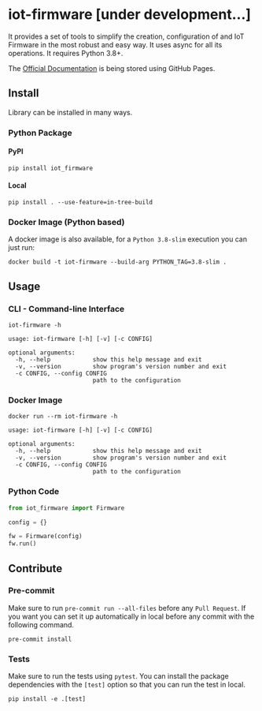 # iot-firmware [under development...]

It provides a set of tools to simplify the creation, configuration of and IoT Firmware
in the most robust and easy way. It uses async for all its operations. It requires Python 3.8+.

The [Official Documentation](https://bonastreyair.github.io/iot-firmware/iot_firmware.html) 
is being stored using GitHub Pages.

## Install

Library can be installed in many ways.

### Python Package

#### PyPI

```shell
pip install iot_firmware
```

#### Local

```shell
pip install . --use-feature=in-tree-build
```

### Docker Image (Python based)

A docker image is also available, for a `Python 3.8-slim` execution you can just run:
```shell
docker build -t iot-firmware --build-arg PYTHON_TAG=3.8-slim .
```

## Usage

### CLI - Command-line Interface

```
iot-firmware -h

usage: iot-firmware [-h] [-v] [-c CONFIG]

optional arguments:
  -h, --help            show this help message and exit
  -v, --version         show program's version number and exit
  -c CONFIG, --config CONFIG
                        path to the configuration
```

### Docker Image

```
docker run --rm iot-firmware -h

usage: iot-firmware [-h] [-v] [-c CONFIG]

optional arguments:
  -h, --help            show this help message and exit
  -v, --version         show program's version number and exit
  -c CONFIG, --config CONFIG
                        path to the configuration
```

### Python Code

```python
from iot_firmware import Firmware

config = {}

fw = Firmware(config)
fw.run()
```

## Contribute

### Pre-commit

Make sure to run `pre-commit run --all-files` before any `Pull Request`. If you want you can set it up automatically 
in local before any commit with the following command.
```shell
pre-commit install
```

### Tests

Make sure to run the tests using `pytest`. You can install the package dependencies with the `[test]` option 
so that you can run the test in local.
```shell
pip install -e .[test]
```

